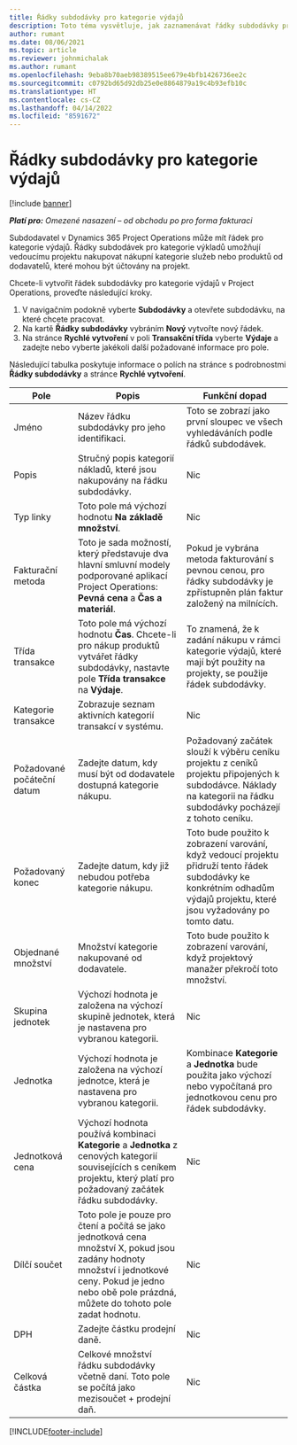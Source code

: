 ```yaml
---
title: Řádky subdodávky pro kategorie výdajů
description: Toto téma vysvětluje, jak zaznamenávat řádky subdodávky pro výdaje a pomocí polí zaznamenávat čas nákupu od dodavatelů.
author: rumant
ms.date: 08/06/2021
ms.topic: article
ms.reviewer: johnmichalak
ms.author: rumant
ms.openlocfilehash: 9eba8b70aeb98389515ee679e4bfb1426736ee2c
ms.sourcegitcommit: c0792bd65d92db25e0e8864879a19c4b93efb10c
ms.translationtype: HT
ms.contentlocale: cs-CZ
ms.lasthandoff: 04/14/2022
ms.locfileid: "8591672"
---
```

#  <a name="subcontract-lines-for-expense-categories"></a>Řádky subdodávky pro kategorie výdajů

[!include [banner](../../includes/dataverse-preview.md)]

_**Platí pro:** Omezené nasazení – od obchodu po pro forma fakturaci_

Subdodavatel v Dynamics 365 Project Operations může mít řádek pro kategorie výdajů. Řádky subdodávek pro kategorie výkladů umožňují vedoucímu projektu nakupovat nákupní kategorie služeb nebo produktů od dodavatelů, které mohou být účtovány na projekt.

Chcete-li vytvořit řádek subdodávky pro kategorie výdajů v Project Operations, proveďte následující kroky.

1. V navigačním podokně vyberte **Subdodávky** a otevřete subdodávku, na které chcete pracovat.
2. Na kartě **Řádky subdodávky** vybráním **Nový** vytvořte nový řádek.
3. Na stránce **Rychlé vytvoření** v poli **Transakční třída**  vyberte **Výdaje** a zadejte nebo vyberte jakékoli další požadované informace pro pole.

Následující tabulka poskytuje informace o polích na stránce s podrobnostmi **Řádky subdodávky** a stránce **Rychlé vytvoření**.

| **Pole** | **Popis** | **Funkční dopad** |
| --- | --- | --- |
| Jméno | Název řádku subdodávky pro jeho identifikaci. | Toto se zobrazí jako první sloupec ve všech vyhledáváních podle řádků subdodávek. |
| Popis | Stručný popis kategorií nákladů, které jsou nakupovány na řádku subdodávky. | Nic |
|Typ linky | Toto pole má výchozí hodnotu **Na základě množství**. |Nic |
| Fakturační metoda | Toto je sada možností, který představuje dva hlavní smluvní modely podporované aplikací Project Operations: **Pevná cena** a **Čas a materiál**. | Pokud je vybrána metoda fakturování s pevnou cenou, pro řádky subdodávky je zpřístupněn plán faktur založený na milnících. |
| Třída transakce | Toto pole má výchozí hodnotu **Čas**. Chcete-li pro nákup produktů vytvářet řádky subdodávky, nastavte pole **Třída transakce** na **Výdaje**.  | To znamená, že k zadání nákupu v rámci kategorie výdajů, které mají být použity na projekty, se použije řádek subdodávky. |
| Kategorie transakce | Zobrazuje seznam aktivních kategorií transakcí v systému. |Nic |
| Požadované počáteční datum | Zadejte datum, kdy musí být od dodavatele dostupná kategorie nákupu. | Požadovaný začátek slouží k výběru ceníku projektu z ceníků projektu připojených k subdodávce. Náklady na kategorii na řádku subdodávky pocházejí z tohoto ceníku. |
| Požadovaný konec | Zadejte datum, kdy již nebudou potřeba kategorie nákupu. | Toto bude použito k zobrazení varování, když vedoucí projektu přidruží tento řádek subdodávky ke konkrétním odhadům výdajů projektu, které jsou vyžadovány po tomto datu. |
| Objednané množství | Množství kategorie nakupované od dodavatele. | Toto bude použito k zobrazení varování, když projektový manažer překročí toto množství.|
| Skupina jednotek | Výchozí hodnota je založena na výchozí skupině jednotek, která je nastavena pro vybranou kategorii. |Nic |
| Jednotka | Výchozí hodnota je založena na výchozí jednotce, která je nastavena pro vybranou kategorii.  | Kombinace **Kategorie** a **Jednotka** bude použita jako výchozí nebo vypočítaná pro jednotkovou cenu pro řádek subdodávky.  |
| Jednotková cena | Výchozí hodnota používá kombinaci **Kategorie** a **Jednotka** z cenových kategorií souvisejících s ceníkem projektu, který platí pro požadovaný začátek řádku subdodávky. |Nic |
| Dílčí součet | Toto pole je pouze pro čtení a počítá se jako jednotková cena množství X, pokud jsou zadány hodnoty množství i jednotkové ceny. Pokud je jedno nebo obě pole prázdná, můžete do tohoto pole zadat hodnotu. |Nic |
| DPH | Zadejte částku prodejní daně. |Nic |
| Celková částka | Celkové množství řádku subdodávky včetně daní. Toto pole se počítá jako mezisoučet + prodejní daň. |Nic |


[!INCLUDE[footer-include](../../includes/footer-banner.md)]
